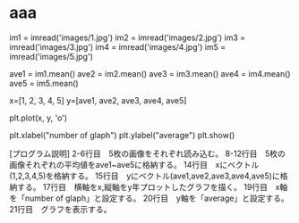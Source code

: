 # aaa
im1 = imread('images/1.jpg')
im2 = imread('images/2.jpg')
im3 = imread('images/3.jpg')
im4 = imread('images/4.jpg')
im5 = imread('images/5.jpg')

ave1 = im1.mean()
ave2 = im2.mean()
ave3 = im3.mean()
ave4 = im4.mean()
ave5 = im5.mean()

x=[1, 2, 3, 4, 5]
y=[ave1, ave2, ave3, ave4, ave5]

plt.plot(x, y, 'o')

plt.xlabel("number of glaph")
plt.ylabel("average")
plt.show()

[プログラム説明]
2-6行目　5枚の画像をそれぞれ読み込む。
8-12行目　5枚の画像それぞれの平均値をave1~ave5に格納する。
14行目　xにベクトル(1,2,3,4,5)を格納する。
15行目　yにベクトル(ave1,ave2,ave3,ave4,ave5)に格納する。
17行目　横軸をx,縦軸をy年プロットしたグラフを描く。
19行目　x軸を「number of glaph」と設定する。
20行目　y軸を「average」と設定する。
21行目　グラフを表示する。
